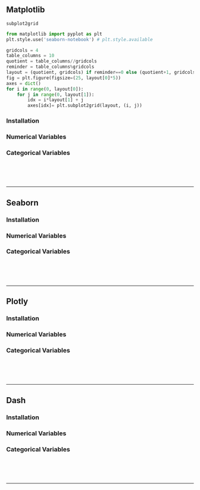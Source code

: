 ## Matplotlib
`subplot2grid`
```python
from matplotlib import pyplot as plt
plt.style.use('seaborn-notebook') # plt.style.available

gridcols = 4
table_columns = 10
quotient = table_columns//gridcols
reminder = table_columns%gridcols
layout = (quotient, gridcols) if reminder==0 else (quotient+1, gridcols)
fig = plt.figure(figsize=(25, layout[0]*5))
axes = dict()
for i in range(0, layout[0]):
    for j in range(0, layout[1]):
        idx = i*layout[1] + j
        axes[idx]= plt.subplot2grid(layout, (i, j))
```

### Installation
### Numerical Variables
### Categorical Variables

<br><br><br>

---

## Seaborn
### Installation
### Numerical Variables
### Categorical Variables

<br><br><br>

---


## Plotly
### Installation
### Numerical Variables
### Categorical Variables

<br><br><br>

---


## Dash
### Installation
### Numerical Variables
### Categorical Variables

<br><br><br>

---

